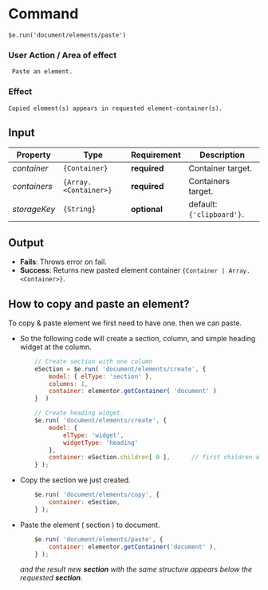# Command
  `$e.run('document/elements/paste')`

### User Action / Area of effect
     Paste an element.
     
### Effect
    Copied element(s) appears in requested element-container(s).

## Input
| Property     | Type                  | Requirement   | Description |
|---           |---                    |---            |---|
| _container_  | `{Container}`         | **required**  | Container target.
| _containers_ | `{Array.<Container>}` | **required**  | Containers target.
| _storageKey_ | `{String}`            | **optional**  | default: `{'clipboard'}`.

## Output
   * **Fails**: Throws error on fail.
   * **Success**: Returns new pasted element container `{Container | Array.<Container>}`.
   
## How to copy and paste an element? 
To copy & paste element we first need to have one. then we can paste.
* So the following code will create a section, column, and simple heading widget at the column.
    ```javascript
        // Create section with one column
        eSection = $e.run( 'document/elements/create', { 
            model: { elType: 'section' },
            columns: 1,
            container: elementor.getContainer( 'document' )
        }  )
    
        // Create heading widget.
        $e.run( 'document/elements/create', {
            model: {
                elType: 'widget',
                widgetType: 'heading'
            }, 
            container: eSection.children[ 0 ],      // first children of section means the column.
        } );
    ```
* Copy the section we just created.
    ```javascript
        $e.run( 'document/elements/copy', {
            container: eSection,
        } );
    ```
* Paste the element ( section ) to document.
    ```javascript
        $e.run( 'document/elements/paste', {
            container: elementor.getContainer('document' ),
        } );
    ```
   _and the result new **section** with the same structure appears below the requested **section**._
